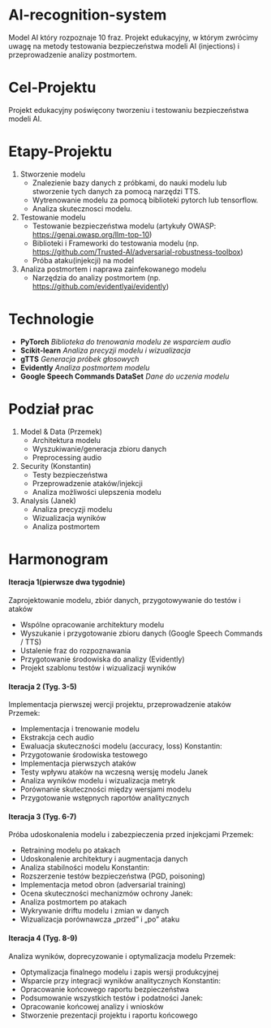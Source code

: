 # AI-recognition-system
Model AI który rozpoznaje 10 fraz. Projekt edukacyjny, w którym zwrócimy uwagę na metody testowania bezpieczeństwa modeli AI (injections) i przeprowadzenie analizy postmortem. 
# Cel-Projektu
Projekt edukacyjny poświęcony tworzeniu i testowaniu bezpieczeństwa modeli AI. 
# Etapy-Projektu
1. Stworzenie modelu
   - Znalezienie bazy danych z próbkami, do nauki modelu lub stworzenie tych danych za pomocą narzędzi TTS.
   - Wytrenowanie modelu za pomocą biblioteki pytorch lub tensorflow.
   - Analiza skutecznosci modelu.
2. Testowanie modelu
   - Testowanie bezpieczeństwa modelu (artykuły OWASP: https://genai.owasp.org/llm-top-10)
   - Biblioteki i Frameworki do testowania modelu (np. https://github.com/Trusted-AI/adversarial-robustness-toolbox)
   - Próba ataku(injekcji) na model
3. Analiza postmortem i naprawa zainfekowanego modelu
   - Narzędzia do analizy postmortem (np. https://github.com/evidentlyai/evidently)

# Technologie
- **PyTorch** *Biblioteka do trenowania modelu ze wsparciem audio*
- **Scikit-learn** *Analiza precyzji modelu i wizualizacja*
- **gTTS** *Generacja próbek głosowych*
- **Evidently** *Analiza postmortem modelu*
- **Google Speech Commands DataSet** *Dane do uczenia modelu*

# Podział prac
1. Model & Data (Przemek)
   - Architektura modelu
   - Wyszukiwanie/generacja zbioru danych
   - Preprocessing audio
2. Security (Konstantin)
   - Testy bezpieczeństwa
   - Przeprowadzenie ataków/injekcji
   - Analiza możliwości ulepszenia modelu
3. Analysis (Janek)
   - Analiza precyzji modelu
   - Wizualizacja wyników
   - Analiza postmortem

# Harmonogram
#### Iteracja 1(pierwsze dwa tygodnie)
Zaprojektowanie modelu, zbiór danych, przygotowywanie do testów i ataków

- Wspólne opracowanie architektury modelu
- Wyszukanie i przygotowanie zbioru danych (Google Speech Commands / TTS)
- Ustalenie fraz do rozpoznawania
- Przygotowanie środowiska do analizy (Evidently)
- Projekt szablonu testów i wizualizacji wyników

#### Iteracja 2 (Tyg. 3-5)
Implementacja pierwszej wercji projektu, przeprowadzenie ataków
Przemek:
- Implementacja i trenowanie modelu 
- Ekstrakcja cech audio
- Ewaluacja skuteczności modelu (accuracy, loss) 
Konstantin:
- Przygotowanie środowiska testowego
- Implementacja pierwszych ataków
- Testy wpływu ataków na wczesną wersję modelu 
Janek
- Analiza wyników modelu i wizualizacja metryk 
- Porównanie skuteczności między wersjami modelu  
- Przygotowanie wstępnych raportów analitycznych

#### Iteracja 3 (Tyg. 6-7)
Próba udoskonalenia modelu i zabezpieczenia przed injekcjami
Przemek:
- Retraining modelu po atakach 
- Udoskonalenie architektury i augmentacja danych 
- Analiza stabilności modelu 
Konstantin:
- Rozszerzenie testów bezpieczeństwa (PGD, poisoning)
- Implementacja metod obron (adversarial training) 
- Ocena skuteczności mechanizmów ochrony 
Janek:
- Analiza postmortem po atakach 
- Wykrywanie driftu modelu i zmian w danych  
- Wizualizacja porównawcza „przed” i „po” ataku

#### Iteracja 4 (Tyg. 8-9)
Analiza wyników, doprecyzowanie i optymalizacja modelu
Przemek:
- Optymalizacja finalnego modelu i zapis wersji produkcyjnej  
- Wsparcie przy integracji wyników analitycznych 
Konstantin:
- Opracowanie końcowego raportu bezpieczeństwa 
- Podsumowanie wszystkich testów i podatności 
Janek:
- Opracowanie końcowej analizy i wniosków  
- Stworzenie prezentacji projektu i raportu końcowego
